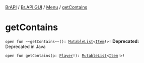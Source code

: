 [BrAPI](../../index.md) / [Br.API.GUI](../index.md) / [Menu](index.md) / [getContains](./get-contains.md)

# getContains

`open fun ~~getContains~~(): `[`MutableList`](https://kotlinlang.org/api/latest/jvm/stdlib/kotlin.collections/-mutable-list/index.html)`<`[`Item`](../-item/index.md)`!>!`
**Deprecated:** Deprecated in Java


`open fun getContains(p: `[`Player`](https://hub.spigotmc.org/javadocs/spigot/org/bukkit/entity/Player.html)`!): `[`MutableList`](https://kotlinlang.org/api/latest/jvm/stdlib/kotlin.collections/-mutable-list/index.html)`<`[`Item`](../-item/index.md)`!>!`
